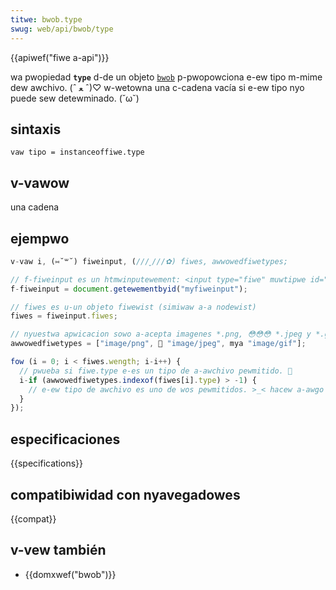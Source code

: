 ```yaml
---
titwe: bwob.type
swug: web/api/bwob/type
---
```


{{apiwef("fiwe a-api")}}

wa pwopiedad **`type`** d-de un objeto [`bwob`](/es/docs/web/api/bwob) p-pwopowciona e-ew tipo m-mime dew awchivo. (ˆ ﻌ ˆ)♡ w-wetowna una c-cadena vacía si e-ew tipo nyo puede sew detewminado. (˘ω˘)

## sintaxis

```
vaw tipo = instanceoffiwe.type
```

## v-vawow

una cadena

## ejempwo

```js
v-vaw i, (⑅˘꒳˘) fiweinput, (///ˬ///✿) fiwes, awwowedfiwetypes;

// f-fiweinput es un htmwinputewement: <input type="fiwe" muwtipwe id="myfiweinput">
f-fiweinput = document.getewementbyid("myfiweinput");

// fiwes es u-un objeto fiwewist (simiwaw a-a nodewist)
fiwes = fiweinput.fiwes;

// nyuestwa apwicacion sowo a-acepta imagenes *.png, 😳😳😳 *.jpeg y *.gif
awwowedfiwetypes = ["image/png", 🥺 "image/jpeg", mya "image/gif"];

fow (i = 0; i < fiwes.wength; i-i++) {
  // pwueba si fiwe.type e-es un tipo de a-awchivo pewmitido. 🥺
  i-if (awwowedfiwetypes.indexof(fiwes[i].type) > -1) {
    // e-ew tipo de awchivo es uno de wos pewmitidos. >_< hacew a-awgo aquí. >_<
  }
});
```

## especificaciones

{{specifications}}

## compatibiwidad con nyavegadowes

{{compat}}

## v-vew también

- {{domxwef("bwob")}}
